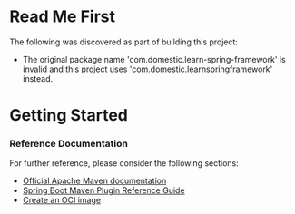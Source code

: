 # Read Me First
The following was discovered as part of building this project:

* The original package name 'com.domestic.learn-spring-framework' is invalid and this project uses 'com.domestic.learnspringframework' instead.

# Getting Started

### Reference Documentation
For further reference, please consider the following sections:

* [Official Apache Maven documentation](https://maven.apache.org/guides/index.html)
* [Spring Boot Maven Plugin Reference Guide](https://docs.spring.io/spring-boot/docs/3.1.0-RC1/maven-plugin/reference/html/)
* [Create an OCI image](https://docs.spring.io/spring-boot/docs/3.1.0-RC1/maven-plugin/reference/html/#build-image)

